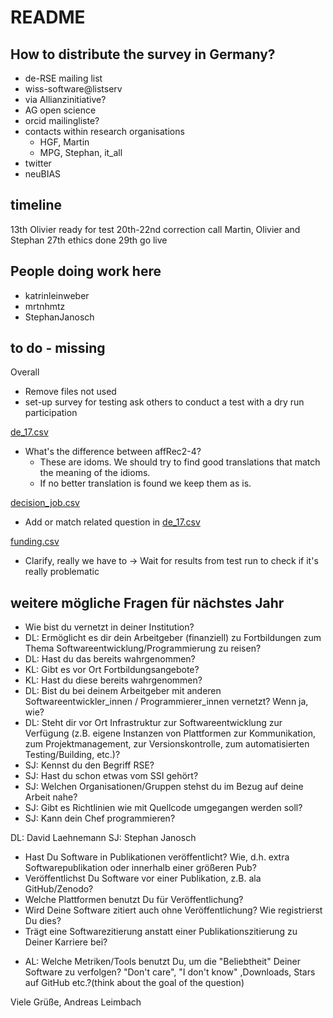 README
======
How to distribute the survey in Germany?
----------------------------------------

  - de-RSE mailing list
  - wiss-software@listserv
  - via Allianzinitiative?
  - AG open science
  - orcid mailingliste?
  - contacts within research organisations
    - HGF, Martin
    - MPG, Stephan, it_all
  - twitter
  - neuBIAS

timeline
--------

13th Olivier ready for test
20th-22nd correction call Martin, Olivier and Stephan
27th ethics done
29th go live

    
People doing work here
----------------------

  * katrinleinweber
  * mrtnhmtz
  * StephanJanosch




to do - missing
---------------

Overall
- Remove files not used
- set-up survey for testing ask others to conduct a test with a dry run participation


[de_17.csv](de_17.csv)
- What's the difference between affRec2-4?
  - These are idoms. We should try to find good translations that match the meaning of the idioms.
  - If no better translation is found we keep them as is.


[decision_job.csv](listAnswers/decision_job.csv)
- Add or match related question in [de_17.csv](de_17.csv)

[funding.csv](listAnswers/funding.csv)
- Clarify, really we have to -> Wait for results from test run to check if it's really problematic


weitere mögliche Fragen für nächstes Jahr
-----------------------------------------

  
  - Wie bist du vernetzt in deiner Institution?
  - DL: Ermöglicht es dir dein Arbeitgeber (finanziell) zu Fortbildungen zum Thema Softwareentwicklung/Programmierung zu reisen? 
  - DL: Hast du das bereits wahrgenommen?
  - KL: Gibt es vor Ort Fortbildungsangebote?
  - KL: Hast du diese bereits wahrgenommen?
  - DL: Bist du bei deinem Arbeitgeber mit anderen Softwareentwickler_innen / Programmierer_innen vernetzt? Wenn ja, wie?
  - DL: Steht dir vor Ort Infrastruktur zur Softwareentwicklung zur Verfügung (z.B. eigene Instanzen von Plattformen zur Kommunikation, zum Projektmanagement, zur Versionskontrolle, zum automatisierten Testing/Building, etc.)?
  - SJ: Kennst du den Begriff RSE?
  - SJ: Hast du schon etwas vom SSI gehört?
  - SJ: Welchen Organisationen/Gruppen stehst du im Bezug auf deine Arbeit nahe?
  - SJ: Gibt es Richtlinien wie mit Quellcode umgegangen werden soll?
  - SJ: Kann dein Chef programmieren?
 
 DL: David Laehnemann
 SJ: Stephan Janosch
 
 * Hast Du Software in Publikationen veröffentlicht? Wie, d.h. extra Softwarepublikation oder innerhalb einer größeren Pub?
* Veröffentlichst Du Software vor einer Publikation, z.B. ala GitHub/Zenodo?
* Welche Plattformen benutzt Du für Veröffentlichung?
* Wird Deine Software zitiert auch ohne Veröffentlichung? Wie registrierst Du dies?
* Trägt eine Softwarezitierung anstatt einer Publikationszitierung zu Deiner Karriere bei?
- AL: Welche Metriken/Tools benutzt Du, um die "Beliebtheit" Deiner Software zu verfolgen? "Don't care", "I don't know" ,Downloads, Stars auf GitHub etc.?(think about the goal of the question)

Viele Grüße,
Andreas Leimbach 
 
  
